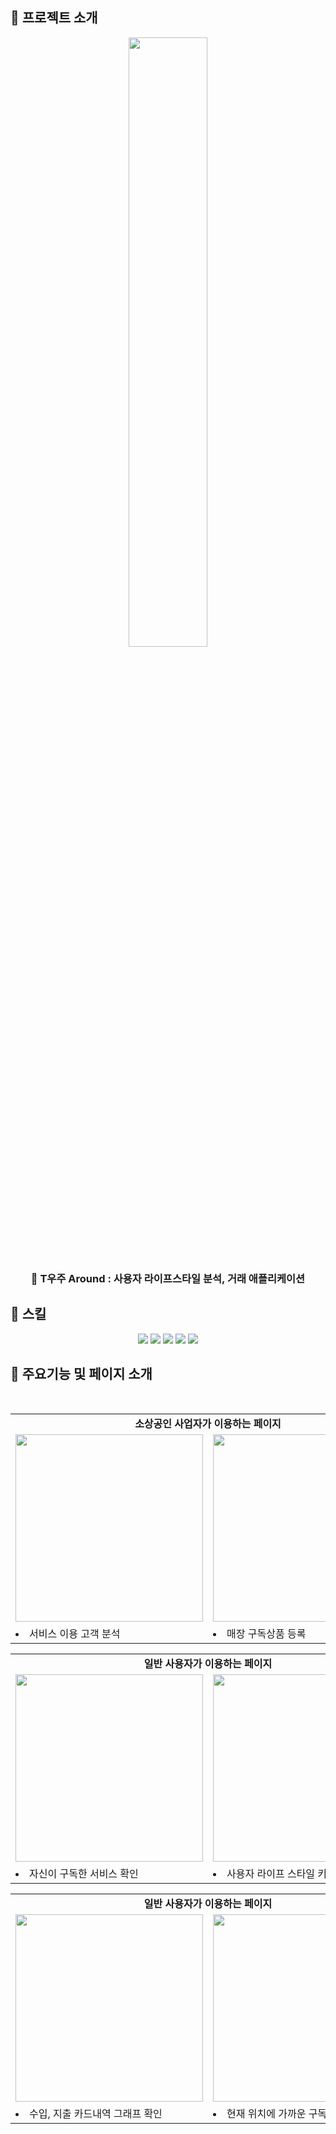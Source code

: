 ## 👟 프로젝트 소개

<div align=center> 
<img width="50%" src="https://github.com/sjun516/TSpaceAround/assets/127032476/22482c16-5305-42f1-b918-262970bbc895">





### 🚀 T우주 Around : 사용자 라이프스타일 분석, 거래 애플리케이션
</div>

## 💫 스킬


<div align=center> 
<img src="https://img.shields.io/badge/Scikitlearn-F7931E?style=for-the-badge&logo=Scikitlearn&logoColor=white">
<img src="https://img.shields.io/badge/Flask-000000?style=for-the-badge&logo=Flask&logoColor=white">
<img src="https://img.shields.io/badge/Mongodb-47A248?style=for-the-badge&logo=Mongodb&logoColor=white">
<img src="https://img.shields.io/badge/python-3776AB?style=for-the-badge&logo=python&logoColor=white">
<img src="https://img.shields.io/badge/git-F05032?style=for-the-badge&logo=git&logoColor=white">
  <br>
</div>




## 🍩 주요기능 및 페이지 소개

<div align=center>

  <br>








<table>
  <tr>
    <td colspan="2" align="center"><strong/>소상공인 사업자가 이용하는 페이지</td>
  </tr>
  <tr>
    <td align="center"><img src="https://github.com/sjun516/TSpaceAround/assets/127032476/20469bea-e6cd-429c-9301-f3318709b17c" width="300px" /></td>
    <td align="center"><img src="https://github.com/sjun516/TSpaceAround/assets/127032476/2f5e6d50-7de2-4f57-a88a-70f6eb9e0309" width="300px"  /></td>
  </tr>
  <tr>
    <td><li>서비스 이용 고객 분석</li></td>
    <td><li>매장 구독상품 등록</li></td>
  </tr>
</table>              


<table>
  <tr>
    <td colspan="2" align="center"><strong/>일반 사용자가 이용하는 페이지</td>
  </tr>
  <tr>
    <td align="center"><img src="https://github.com/sjun516/TSpaceAround/assets/127032476/62856c0a-8493-45fe-93d7-2b01cfcba7bc" width="300px"  /></td>
    <td align="center"><img src="https://github.com/sjun516/TSpaceAround/assets/127032476/c807624b-553c-4156-bb87-b8981f78951f" width="300px"  /></td>
  </tr>
  <tr>
    <td><li>자신이 구독한 서비스 확인</li></td>
    <td><li>사용자 라이프 스타일 키워드 표시</li></td>
  </tr>
</table>         

<table>
  <tr>
    <td colspan="2" align="center"><strong/>일반 사용자가 이용하는 페이지</td>
  </tr>
  <tr>
    <td align="center"><img src="https://github.com/sjun516/TSpaceAround/assets/127032476/1e27c45e-5a4a-4e8f-964f-fd9ce4e36c09" width="300px"  /></td>
    <td align="center"><img src="https://github.com/sjun516/TSpaceAround/assets/127032476/1e27c45e-5a4a-4e8f-964f-fd9ce4e36c09" width="300px"  /></td>
  </tr>
  <tr>
    <td><li>수입, 지출 카드내역 그래프 확인</li></td>
    <td><li>현재 위치에 가까운 구독 상품 추천</li></td>
  </tr>
</table>


<br>
